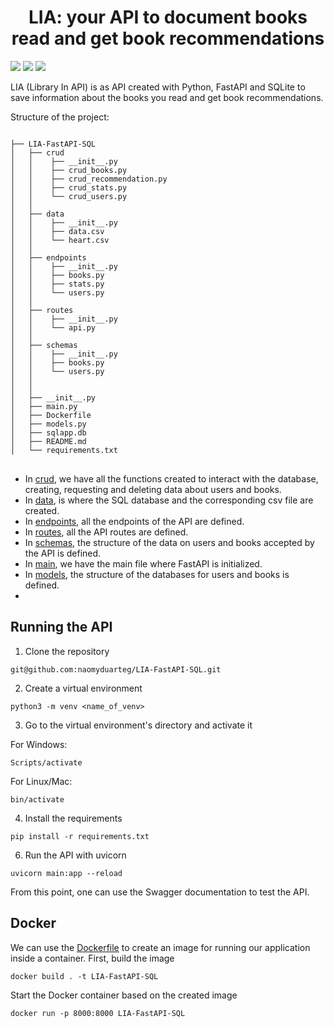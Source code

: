 <h1 align='center'> LIA: your API to document books read and get book recommendations </h1>

<img src="https://img.shields.io/badge/Python-14354C?style=for-the-badge&logo=python&logoColor=white"/> <img src="https://img.shields.io/badge/fastapi-109989?style=for-the-badge&logo=FASTAPI&logoColor=white"/> <img src="https://img.shields.io/badge/Docker-2CA5E0?style=for-the-badge&logo=docker&logoColor=white"/>

LIA (Library In API) is as API created with Python, FastAPI and SQLite to save information about the books you read and get book recommendations.

Structure of the project:

<pre>
<code>
├── LIA-FastAPI-SQL
│   ├── crud
│   │    ├── __init__.py
│   │    ├── crud_books.py
│   │    ├── crud_recommendation.py
│   │    ├── crud_stats.py
│   │    └── crud_users.py
│   │        
│   ├── data   
│   │    ├── __init__.py
│   │    ├── data.csv
│   │    └── heart.csv     
│   │    
│   ├── endpoints
│   │    ├── __init__.py
│   │    ├── books.py
│   │    ├── stats.py
│   │    └── users.py   
│   │        
│   ├── routes  
│   │    ├── __init__.py
│   │    └── api.py         
│   │   
│   ├── schemas 
│   │    ├── __init__.py
│   │    ├── books.py
│   │    └── users.py  
│   │
│   │ 
│   ├── __init__.py
│   ├── main.py
│   ├── Dockerfile
│   ├── models.py
│   ├── sqlapp.db
│   ├── README.md
│   └── requirements.txt
</code>
</pre>

- In <a href="https://github.com/naomyduarteg/LIA-FastAPI-SQL/tree/main/crud">crud</a>, we have all the functions created to interact with the database, creating, requesting and deleting data about users and books. 
- In <a href="https://github.com/naomyduarteg/LIA-FastAPI-SQL/tree/main/data">data</a>, is where the SQL database and the corresponding csv file are created.
- In <a href="https://github.com/naomyduarteg/LIA-FastAPI-SQL/tree/main/endpoints">endpoints</a>, all the endpoints of the API are defined.
- In <a href="https://github.com/naomyduarteg/LIA-FastAPI-SQL/tree/main/routes">routes</a>, all the API routes are defined.
- In <a href="https://github.com/naomyduarteg/LIA-FastAPI-SQL/tree/main/schemas">schemas</a>, the structure of the data on users and books accepted by the API is defined. 
- In <a href="https://github.com/naomyduarteg/LIA-FastAPI-SQL/blob/main/main.py">main</a>, we have the main file where FastAPI is initialized.
- In <a href="https://github.com/naomyduarteg/LIA-FastAPI-SQL/blob/main/models.py">models</a>, the structure of the databases for users and books is defined.
- 

## Running the API

1. Clone the repository

```
git@github.com:naomyduarteg/LIA-FastAPI-SQL.git
```
2. Create a virtual environment

```
python3 -m venv <name_of_venv>
```
3. Go to the virtual environment's directory and activate it

For Windows:
```
Scripts/activate
```
For Linux/Mac:
```
bin/activate
```
4. Install the requirements

```
pip install -r requirements.txt
```

6. Run the API with uvicorn

```
uvicorn main:app --reload
```

From this point, one can use the Swagger documentation to test the API. 

## Docker 
We can use the <a href="https://github.com/naomyduarteg/LIA-FastAPI-SQL/blob/main/Dockerfile">Dockerfile</a> to create an image for running our application inside a container. 
First, build the image

```
docker build . -t LIA-FastAPI-SQL
```
Start the Docker container based on the created image

```
docker run -p 8000:8000 LIA-FastAPI-SQL
```

